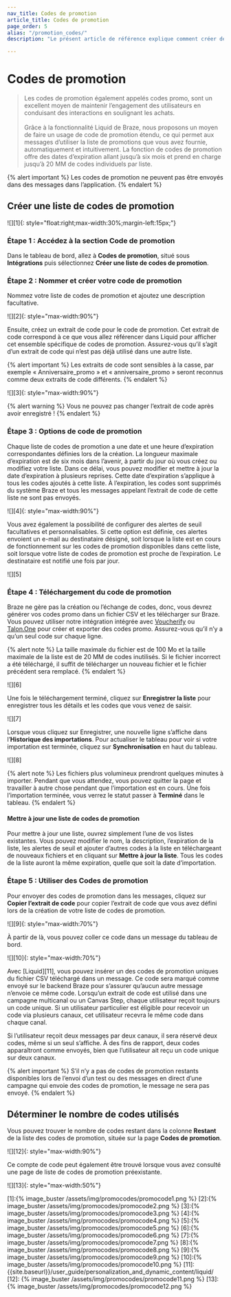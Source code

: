 ```yaml
---
nav_title: Codes de promotion
article_title: Codes de promotion
page_order: 5
alias: "/promotion_codes/"
description: "Le présent article de référence explique comment créer des listes de codes de promotion et les ajouter à vos campagnes et à vos Canvas."

---
```


# Codes de promotion

> Les codes de promotion également appelés codes promo, sont un excellent moyen de maintenir l’engagement des utilisateurs en conduisant des interactions en soulignant les achats. <br><br>Grâce à la fonctionnalité Liquid de Braze, nous proposons un moyen de faire un usage de code de promotion étendu, ce qui permet aux messages d’utiliser la liste de promotions que vous avez fournie, automatiquement et intuitivement. La fonction de codes de promotion offre des dates d’expiration allant jusqu’à six mois et prend en charge jusqu’à 20 MM de codes individuels par liste.

{% alert important %}
Les codes de promotion ne peuvent pas être envoyés dans des messages dans l’application.
{% endalert %}

## Créer une liste de codes de promotion

![][1]{: style="float:right;max-width:30%;margin-left:15px;"}

### Étape 1 : Accédez à la section Code de promotion

Dans le tableau de bord, allez à **Codes de promotion**, situé sous **Intégrations** puis sélectionnez **Créer une liste de codes de promotion**.

### Étape 2 : Nommer et créer votre code de promotion

Nommez votre liste de codes de promotion et ajoutez une description facultative.

![][2]{: style="max-width:90%"}

Ensuite, créez un extrait de code pour le code de promotion. Cet extrait de code correspond à ce que vous allez référencer dans Liquid pour afficher cet ensemble spécifique de codes de promotion. Assurez-vous qu’il s’agit d’un extrait de code qui n’est pas déjà utilisé dans une autre liste.

{% alert important %}
Les extraits de code sont sensibles à la casse, par exemple « Anniversaire_promo » et « anniversaire_promo » seront reconnus comme deux extraits de code différents.
{% endalert %}

![][3]{: style="max-width:90%"}

{% alert warning %}
Vous ne pouvez pas changer l’extrait de code après avoir enregistré !
{% endalert %}

### Étape 3 : Options de code de promotion

Chaque liste de codes de promotion a une date et une heure d’expiration correspondantes définies lors de la création. La longueur maximale d’expiration est de six mois dans l’avenir, à partir du jour où vous créez ou modifiez votre liste. Dans ce délai, vous pouvez modifier et mettre à jour la date d’expiration à plusieurs reprises. Cette date d’expiration s’applique à tous les codes ajoutés à cette liste. À l’expiration, les codes sont supprimés du système Braze et tous les messages appelant l’extrait de code de cette liste ne sont pas envoyés.

![][4]{: style="max-width:90%"}

Vous avez également la possibilité de configurer des alertes de seuil facultatives et personnalisables. Si cette option est définie, ces alertes envoient un e-mail au destinataire désigné, soit lorsque la liste est en cours de fonctionnement sur les codes de promotion disponibles dans cette liste, soit lorsque votre liste de codes de promotion est proche de l’expiration. Le destinataire est notifié une fois par jour.

![][5]

### Étape 4 : Téléchargement du code de promotion

Braze ne gère pas la création ou l’échange de codes, donc, vous devrez générer vos codes promo dans un fichier CSV et les télécharger sur Braze. Vous pouvez utiliser notre intégration intégrée avec [Voucherify]({{site.baseurl}}/partners/channel_extensions/loyalty/voucherify/) ou [Talon.One]({{site.baseurl}}/partners/channel_extensions/loyalty/talonone/) pour créer et exporter des codes promo. Assurez-vous qu’il n’y a qu’un seul code sur chaque ligne.

{% alert note %}
La taille maximale du fichier est de 100 Mo et la taille maximale de la liste est de 20 MM de codes inutilisés. Si le fichier incorrect a été téléchargé, il suffit de télécharger un nouveau fichier et le fichier précédent sera remplacé.
{% endalert %}

![][6]

Une fois le téléchargement terminé, cliquez sur **Enregistrer la liste** pour enregistrer tous les détails et les codes que vous venez de saisir.

![][7]

Lorsque vous cliquez sur Enregistrer, une nouvelle ligne s’affiche dans l’**Historique des importations**. Pour actualiser le tableau pour voir si votre importation est terminée, cliquez sur <span style="font-size: 14px;margin-bottom: .5rem;height: 16px;width: 16px;" class="fas fa-sync" ></span> **Synchronisation** en haut du tableau.

![][8]

{% alert note %}
Les fichiers plus volumineux prendront quelques minutes à importer. Pendant que vous attendez, vous pouvez quitter la page et travailler à autre chose pendant que l’importation est en cours. Une fois l’importation terminée, vous verrez le statut passer à **Terminé** dans le tableau.
{% endalert %}

#### Mettre à jour une liste de codes de promotion

Pour mettre à jour une liste, ouvrez simplement l’une de vos listes existantes. Vous pouvez modifier le nom, la description, l’expiration de la liste, les alertes de seuil et ajouter d’autres codes à la liste en téléchargeant de nouveaux fichiers et en cliquant sur **Mettre à jour la liste**.
Tous les codes de la liste auront la même expiration, quelle que soit la date d’importation.

### Étape 5 : Utiliser des Codes de promotion

Pour envoyer des codes de promotion dans les messages, cliquez sur **Copier l’extrait de code** pour copier l’extrait de code que vous avez défini lors de la création de votre liste de codes de promotion.

![][9]{: style="max-width:70%"}

À partir de là, vous pouvez coller ce code dans un message du tableau de bord.

![][10]{: style="max-width:70%"}

Avec [Liquid][11], vous pouvez insérer un des codes de promotion uniques du fichier CSV téléchargé dans un message. Ce code sera marqué comme envoyé sur le backend Braze pour s’assurer qu’aucun autre message n’envoie ce même code. Lorsqu’un extrait de code est utilisé dans une campagne multicanal ou un Canvas Step, chaque utilisateur reçoit toujours un code unique. Si un utilisateur particulier est éligible pour recevoir un code via plusieurs canaux, cet utilisateur recevra le même code dans chaque canal. 

Si l’utilisateur reçoit deux messages par deux canaux, il sera réservé deux codes, même si un seul s’affiche. À des fins de rapport, deux codes apparaîtront comme envoyés, bien que l’utilisateur ait reçu un code unique sur deux canaux.

{% alert important %}
S’il n’y a pas de codes de promotion restants disponibles lors de l’envoi d’un test ou des messages en direct d’une campagne qui envoie des codes de promotion, le message ne sera pas envoyé.
{% endalert %}

## Déterminer le nombre de codes utilisés

Vous pouvez trouver le nombre de codes restant dans la colonne **Restant** de la liste des codes de promotion, située sur la page **Codes de promotion**.

![][12]{: style="max-width:90%"}

Ce compte de code peut également être trouvé lorsque vous avez consulté une page de liste de codes de promotion préexistante. 

![][13]{: style="max-width:50%"}

[1]:{% image_buster /assets/img/promocodes/promocode1.png %}
[2]:{% image_buster /assets/img/promocodes/promocode2.png %}
[3]:{% image_buster /assets/img/promocodes/promocode3.png %}
[4]:{% image_buster /assets/img/promocodes/promocode4.png %}
[5]:{% image_buster /assets/img/promocodes/promocode5.png %}
[6]:{% image_buster /assets/img/promocodes/promocode6.png %}
[7]:{% image_buster /assets/img/promocodes/promocode7.png %}
[8]:{% image_buster /assets/img/promocodes/promocode8.png %}
[9]:{% image_buster /assets/img/promocodes/promocode9.png %}
[10]:{% image_buster /assets/img/promocodes/promocode10.png %}
[11]: {{site.baseurl}}/user_guide/personalization_and_dynamic_content/liquid/
[12]: {% image_buster /assets/img/promocodes/promocode11.png %}
[13]: {% image_buster /assets/img/promocodes/promocode12.png %}





